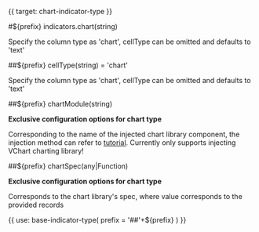 {{ target: chart-indicator-type }}

#${prefix} indicators.chart(string)

Specify the column type as 'chart', cellType can be omitted and defaults to 'text'

##${prefix} cellType(string) = 'chart'

Specify the column type as 'chart', cellType can be omitted and defaults to 'text'

##${prefix} chartModule(string)

**Exclusive configuration options for chart type**

Corresponding to the name of the injected chart library component, the injection method can refer to [tutorial](../../guide/cell_type/chart). Currently only supports injecting VChart charting library!

##${prefix} chartSpec(any|Function)

**Exclusive configuration options for chart type**

Corresponds to the chart library's spec, where value corresponds to the provided records

{{ use: base-indicator-type(
    prefix = '##'+${prefix}
) }}
